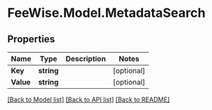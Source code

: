 # FeeWise.Model.MetadataSearch

## Properties

Name | Type | Description | Notes
------------ | ------------- | ------------- | -------------
**Key** | **string** |  | [optional] 
**Value** | **string** |  | [optional] 

[[Back to Model list]](../README.md#documentation-for-models) [[Back to API list]](../README.md#documentation-for-api-endpoints) [[Back to README]](../README.md)

